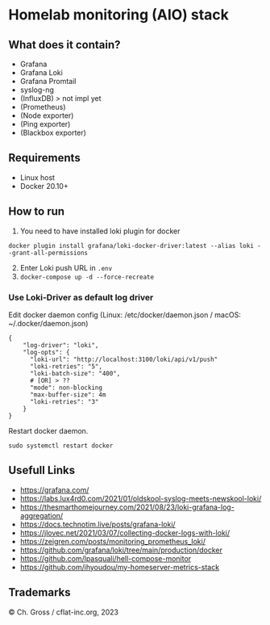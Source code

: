 # Homelab monitoring (AIO) stack

## What does it contain?

- Grafana
- Grafana Loki
- Grafana Promtail
- syslog-ng
- (InfluxDB) > not impl yet
- (Prometheus)
- (Node exporter)
- (Ping exporter)
- (Blackbox exporter)

## Requirements

- Linux host
- Docker 20.10+

## How to run

1. You need to have installed loki plugin for docker

```
docker plugin install grafana/loki-docker-driver:latest --alias loki --grant-all-permissions
```

2. Enter Loki push URL in `.env`
3. `docker-compose up -d --force-recreate`

### Use Loki-Driver as default log driver

Edit docker daemon config (Linux: /etc/docker/daemon.json / macOS: ~/.docker/daemon.json)

```
{
    "log-driver": "loki",
    "log-opts": {
      "loki-url": "http://localhost:3100/loki/api/v1/push"
      "loki-retries": "5",
      "loki-batch-size": "400",
      # [OR] > ??
      "mode": non-blocking
      "max-buffer-size": 4m
      "loki-retries": "3"
    }
}
```

Restart docker daemon.

```
sudo systemctl restart docker
```

## Usefull Links

- https://grafana.com/
- https://labs.lux4rd0.com/2021/01/oldskool-syslog-meets-newskool-loki/
- https://thesmarthomejourney.com/2021/08/23/loki-grafana-log-aggregation/
- https://docs.technotim.live/posts/grafana-loki/
- https://jlovec.net/2021/03/07/collecting-docker-logs-with-loki/
- https://zeigren.com/posts/monitoring_prometheus_loki/
- https://github.com/grafana/loki/tree/main/production/docker
- https://github.com/lpasquali/hell-compose-monitor
- https://github.com/ihyoudou/my-homeserver-metrics-stack

## Trademarks

© Ch. Gross / cflat-inc.org, 2023
